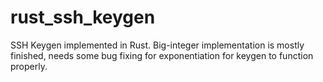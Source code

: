 # rust_ssh_keygen
SSH Keygen implemented in Rust. Big-integer implementation is mostly finished, needs some bug fixing for exponentiation for keygen to function properly.
